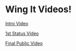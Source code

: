 # Wing It Videos!
[Intro Video](https://youtu.be/5P-Y-udy8_M)

[1st Status Video](https://youtu.be/-IJm1VuIY2c)

[Final Public Video](https://youtu.be/1dRdGf0Q914)
